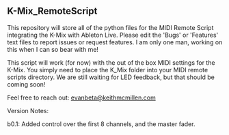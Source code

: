 ## K-Mix_RemoteScript
This repository will store all of the python files for the MIDI Remote Script integrating the K-Mix with Ableton Live. Please edit the 'Bugs' or 'Features' text files to report issues or request features. I am only one man, working on this when I can so bear with me! 

This script will work (for now) with the out of the box MIDI settings for the K-Mix. You simply need to place the K_Mix folder into your MIDI remote scripts directory. We are still waiting for LED feedback, but that should be coming soon!

Feel free to reach out: evanbeta@keithmcmillen.com

Version Notes: 

b0.1: Added control over the first 8 channels, and the master fader. 

